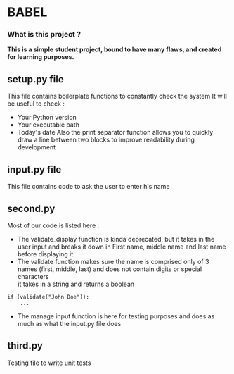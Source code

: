 # BABEL

### What is this project ?
**This is a simple student project, bound to have many flaws, and created for learning purposes.**

## setup.py file

This file contains boilerplate functions to constantly check the system
It will be useful to check :
- Your Python version
- Your executable path
- Today's date
Also the print separator function allows  you to quickly draw a line between two blocks to improve readability during development

## input.py file

This file contains code to ask the user to enter his name

## second.py

Most of our code is listed here :
- The validate_display function is kinda deprecated, but it takes in the user input and breaks it down in First name, middle name and last name before displaying it
- The validate function makes sure the name is comprised only of 3 names (first, middle, last) and does not contain digits or special characters  
it takes in a string and returns a boolean
```
if (validate("John Doe")):
    ...
```
- The manage input function is here for testing purposes and does as much as what the input.py file does

## third.py

Testing file to write unit tests